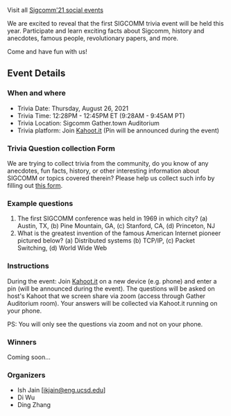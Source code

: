 
Visit all [Sigcomm'21 social events](https://conferences.sigcomm.org/sigcomm/2021/social-events.html)

We are excited to reveal that the first SIGCOMM trivia event will be held this year. Participate and learn exciting facts about Sigcomm, history and anecdotes, famous people, revolutionary papers, and more.

Come and have fun with us! 

## Event Details

### When and where

* Trivia Date: Thursday, August 26, 2021
* Trivia Time: 12:28PM - 12:45PM ET (9:28AM - 9:45AM PT)
* Trivia Location: Sigcomm Gather.town Auditorium 
* Trivia platform: Join [Kahoot.it](https://kahoot.it) (Pin will be announced during the event)


### Trivia Question collection Form
We are trying to collect trivia from the community, do you know of any anecdotes, fun
facts, history, or other interesting information about SIGCOMM or
topics covered therein? Please help us collect such info by filling
out [this form](https://forms.gle/2BFJwriK9yacfr3t5).

### Example questions

1. The first SIGCOMM conference was held in 1969 in which city? 
  (a) Austin, TX, 
  (b) Pine Mountain, GA, 
  (c) Stanford, CA, 
  (d) Princeton, NJ
2. What is the greatest invention of the famous American Internet pioneer pictured below? 
  (a) Distributed systems
  (b) TCP/IP, 
  (c) Packet Switching, 
  (d) World Wide Web

### Instructions
During the event: Join [Kahoot.it](https://kahoot.it) on a new device (e.g. phone) and enter a pin (will be announced during the event).
The questions will be asked on host's Kahoot that we screen share via zoom (access through Gather Auditorium room).
Your answers will be collected via Kahoot.it running on your phone.

PS: You will only see the questions via zoom and not on your phone. 

### Winners
Coming soon...

### Organizers
- Ish Jain [ikjain@eng.ucsd.edu]
- Di Wu
- Ding Zhang
